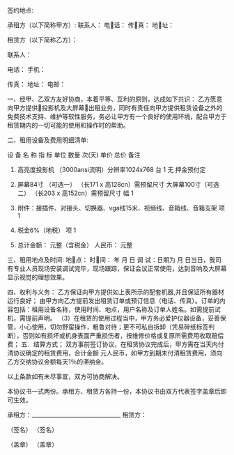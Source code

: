 
 


签约地点:

承租方（以下简称甲方）:
联系人：
电话：
传真：
地址：

租赁方（以下简称乙方）：


联系人：


电话：                                 手机：


传真：                                 地址：
电邮：


一、经甲、乙双方友好协商，本着平等、互利的原则，达成如下共识： 
乙方愿意向甲方提供投影机及大屏幕出租业务，同时有责任向甲方提供租赁设备之外的免费技术支持、维护等软性服务，务必让甲方有一个良好的使用环境，配合甲方于租赁期内的一切可能的使用和操作时的帮助。

二、租用设备及费用明细清单: 

设 备 名 称 指 标 单位 数量 次(天) 单价 总价 备注
1. 高亮度投影机 
（3000ansi流明）分辨率1024x768 台 1 无 
押金预付定
2. 屏幕84寸 （可选一） 
（长171 x 高128cn）需预留尺寸 
大屏幕100寸（可选二） 
（长203 x 高152cn）需预留尺寸 幅 1
3. 附件：接插件、对接头、切换器、vga线15米、视频线、音箱线、音箱支架 项 1
4. 税金6%（地税） 项 1


5. 总计金额：           元整（含税金） 人民币：              元整 



三、租用地点及时间: 
地点：
时间：      年   月   日
调 试：日期为   月   日当日，我司有专业人员现场安装调试完毕，现场跟踪，保证会议正常使用，达到音响及大屏幕显示视觉的理想效果。 

四、权利与义务：
乙方保证向甲方提供如上表所示的配套机器,并且保证所有器材运行良好； 
由甲方向乙方提前发出租赁订单或预订信息（电话、传真）。订单的内容包括：租用设备名称，使用时间、地点，用户名称及订单人姓名。如需提前试机，需提前声明。
（3）在租赁的使用过程当中，甲方务必爱护仪器设备，妥善保管，小心使用，切勿野蛮操作，粗鲁对待；更不可私自拆卸（凭易碎纸标签判断），否则如有损坏或机身表面严重损伤者，按维修价格或复原所需费用收取赔偿费； 
五．结算方式；
双方事前签订协议，在租赁协议完成后，甲方需在当天内付清协议确定的租赁费用，合计金额      元人民币，如甲方到期未付清租赁费用，须向乙方交纳协议金额每天1％的滞纳金。

以上条款如有未尽事宜，双方可协商解决。 

本协议书一式两份。承租方、租赁方各持一份，本协议书由双方代表签字盖章后即可生效。 


承租方：________________________________  租赁方：


（签名）                                 （签名） 


（盖章）                                 （盖章）

 


 

 
 
 
 
 
  


  
 

  


  


  
 
 
 
 

